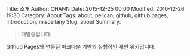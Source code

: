 Title: 소개
Author: CHANN
Date: 2015-12-25 00:00
Modified: 2010-12-26 19:30
Category: About
Tags: about, pelican, github, github pages, introduction, miscellany
Slug: about
Summary: 

> 개발중입니다.

Github Pages와 연동된 마크다운 기반의 실험적인 개인 위키입니다.

